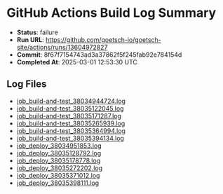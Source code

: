 # GitHub Actions Build Log Summary

- **Status**: failure
- **Run URL**: https://github.com/goetsch-io/goetsch-site/actions/runs/13604972827
- **Commit**: 8f67f7154743ad3a37862f5f245fab92e784154d
- **Completed At**: 2025-03-01 12:53:30 UTC

## Log Files

- [job_build-and-test_38034944724.log](/build_logs/github/job_build-and-test_38034944724.log)
- [job_build-and-test_38035122045.log](/build_logs/github/job_build-and-test_38035122045.log)
- [job_build-and-test_38035171287.log](/build_logs/github/job_build-and-test_38035171287.log)
- [job_build-and-test_38035265939.log](/build_logs/github/job_build-and-test_38035265939.log)
- [job_build-and-test_38035364994.log](/build_logs/github/job_build-and-test_38035364994.log)
- [job_build-and-test_38035394134.log](/build_logs/github/job_build-and-test_38035394134.log)
- [job_deploy_38034951853.log](/build_logs/github/job_deploy_38034951853.log)
- [job_deploy_38035128792.log](/build_logs/github/job_deploy_38035128792.log)
- [job_deploy_38035178778.log](/build_logs/github/job_deploy_38035178778.log)
- [job_deploy_38035272202.log](/build_logs/github/job_deploy_38035272202.log)
- [job_deploy_38035371012.log](/build_logs/github/job_deploy_38035371012.log)
- [job_deploy_38035398111.log](/build_logs/github/job_deploy_38035398111.log)

